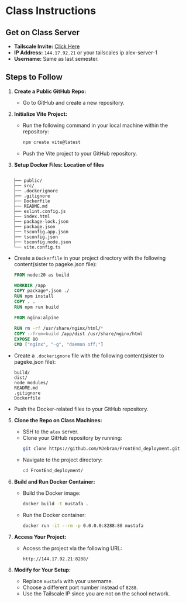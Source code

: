 # Class Instructions

## Get on Class Server

- **Tailscale Invite:** [Click Here](https://login.tailscale.com/admin/invite/H7DGph6CazL)
- **IP Address:** `144.17.92.21` or your tailscales ip alex-server-1
- **Username:** Same as last semester.

## Steps to Follow

1. **Create a Public GitHub Repo:**
   - Go to GitHub and create a new repository.

2. **Initialize Vite Project:**
   - Run the following command in your local machine within the repository:
     ```bash
     npm create vite@latest
     ```
   - Push the Vite project to your GitHub repository.
3. **Setup Docker Files:**
   **Location of files**
  ```plaintext
  
     ├── public/
     ├── src/
     ├── .dockerignore
     ├── .gitignore
     ├── Dockerfile
     ├── README.md
     ├── eslint.config.js
     ├── index.html
     ├── package-lock.json
     ├── package.json
     ├── tsconfig.app.json
     ├── tsconfig.json
     ├── tsconfig.node.json
     └── vite.config.ts
  ```
   - Create a `Dockerfile` in your project directory with the following content(sister to pageke.json file):

     ```Dockerfile
     FROM node:20 as build

     WORKDIR /app
     COPY package*.json ./
     RUN npm install
     COPY . .
     RUN npm run build

     FROM nginx:alpine

     RUN rm -rf /usr/share/nginx/html/*
     COPY --from=build /app/dist /usr/share/nginx/html
     EXPOSE 80
     CMD ["nginx", "-g", "daemon off;"]
     ```
   - Create a `.dockerignore` file with the following content(sister to pageke.json file):
     ```plaintext
     build/
     dist/
     node_modules/
     README.md
     .gitignore
     Dockerfile
     ```
   - Push the Docker-related files to your GitHub repository.

5. **Clone the Repo on Class Machines:**
   - SSH to the `alex` server.
   - Clone your GitHub repository by running:
     ```bash
     git clone https://github.com/MJebran/FrontEnd_deployment.git
     ```
   - Navigate to the project directory:
     ```bash
     cd FrontEnd_deployment/
     ```

6. **Build and Run Docker Container:**
   - Build the Docker image:
     ```bash
     docker build -t mustafa .
     ```
   - Run the Docker container:
     ```bash
     docker run -it --rm -p 0.0.0.0:8288:80 mustafa
     ```

7. **Access Your Project:**
   - Access the project via the following URL: 
     ``` 
     http://144.17.92.21:8288/
     ```

8. **Modify for Your Setup:**
   - Replace `mustafa` with your username.
   - Choose a different port number instead of `8288`.
   - Use the Tailscale IP since you are not on the school network.
